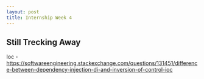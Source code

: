 ```yaml
---
layout: post
title: Internship Week 4
---
```

## Still Trecking Away
Ioc - https://softwareengineering.stackexchange.com/questions/131451/difference-between-dependency-injection-di-and-inversion-of-control-ioc

